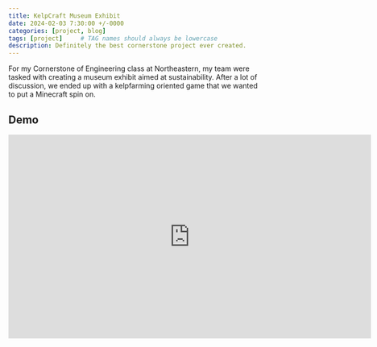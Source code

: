 ```yaml
---
title: KelpCraft Museum Exhibit
date: 2024-02-03 7:30:00 +/-0000
categories: [project, blog]
tags: [project]     # TAG names should always be lowercase
description: Definitely the best cornerstone project ever created.
---
```


For my Cornerstone of Engineering class at Northeastern, my team were tasked with creating a museum exhibit aimed at sustainability. After a lot of discussion, we ended up with a kelpfarming oriented game that we wanted to put a Minecraft spin on.

## Demo

<iframe width="720" height="405" src="https://www.youtube.com/embed/z9afTGFZIW4" frameborder="0" allow="accelerometer; autoplay; clipboard-write; encrypted-media; gyroscope; picture-in-picture" allowfullscreen></iframe>

